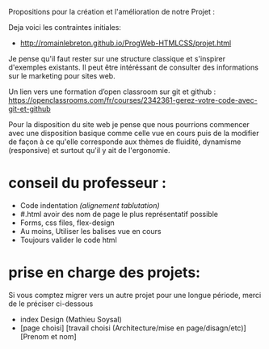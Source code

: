 Propositions pour la création et l'amélioration de notre Projet :

Deja voici les contraintes initiales:
- http://romainlebreton.github.io/ProgWeb-HTMLCSS/projet.html

Je pense qu'il faut rester sur une structure classique et s'inspirer d'exemples existants. Il peut être intéréssant de consulter des informations sur le marketing pour sites web.

Un lien vers une formation d’open classroom sur git et github : https://openclassrooms.com/fr/courses/2342361-gerez-votre-code-avec-git-et-github

Pour la disposition du site web je pense que nous pourrions commencer avec une disposition basique comme celle vue en cours puis de la modifier de façon à ce qu'elle corresponde aux thèmes de fluidité, dynamisme (responsive) et surtout qu'il y ait de l'ergonomie.

 # conseil du professeur :
 - Code indentation *(alignement tablutation)*
 - #.html avoir des nom de page le plus représentatif possible
 - Forms, css files, flex-design
 - Au moins, Utiliser les balises vue en cours
 - Toujours valider le code html

 # prise en charge des projets:
 Si vous comptez migrer vers un autre projet pour une longue période, merci de le préciser ci-dessous
  - index Design (Mathieu Soysal)
  - [page choisi] [travail choisi (Architecture/mise en page/disagn/etc)] [Prenom et nom]
